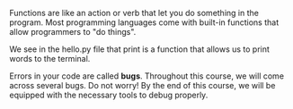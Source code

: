 Functions are like an action or verb that let you do something in the program. Most programming languages come with built-in functions that allow programmers to "do things". <br/>

We see in the hello.py file that print is a function that allows us to print words to the terminal. 


Errors in your code are called <strong>bugs</strong>. Throughout this course, we will come across several bugs. Do not worry! By the end of this course, we will be equipped with the necessary tools to debug properly. 